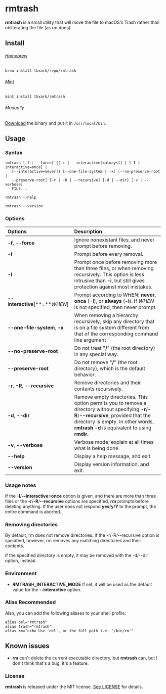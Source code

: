 # rmtrash

**rmtrash** is a small utility that will move the file to macOS's Trash rather than obliterating the file (as rm does).



## Install

###### [Homebrew](https://brew.sh)

```sh
brew install tbxark/repo/rmtrash
```

###### [Mint](https://github.com/yonaskolb/Mint)

```sh
mint install tbxark/rmtrash
```

###### Manually

[Download](https://github.com/TBXark/rmtrash/releases/latest) the binary and put it in `/usr/local/bin`.


## Usage


### Syntax

```
rmtrash [-f | --force] {[-i | --interactive[=always]] | [-I | --interactive=once] |
   [--interactive=never]} [--one-file-system | -x] [--no-preserve-root |
   --preserve-root] [-r | -R | --recursive] [-d | --dir] [-v | --verbose] 
   FILE...

rmtrash --help

rmtrash --version
```

### Options

| Options                         | Description                                                  |
| :------------------------------ | :----------------------------------------------------------- |
| **-f**, **--force**             | Ignore nonexistant files, and never prompt before removing.  |
| **-i**                          | Prompt before every removal.                                 |
| **-I**                          | Prompt once before removing more than three files, or when removing recursively. This option is less intrusive than **-i**, but still gives protection against most mistakes. |
| **--interactive**[**=***WHEN*]  | Prompt according to *WHEN*: **never**, **once** (**-I**), or **always** (**-i**). If *WHEN* is not specified, then never prompt. |
| **--one-file-system**, **-x**   | When removing a hierarchy recursively, skip any directory that is on a file system different from that of the corresponding command line argument |
| **--no-preserve-root**          | Do not treat "**/**" (the root directory) in any special way. |
| **--preserve-root**             | Do not remove "**/**" (the root directory), which is the default behavior. |
| **-r**, **-R**, **--recursive** | Remove directories and their contents recursively.           |
| **-d**, **--dir**               | Remove empty directories. This option permits you to remove a directory without specifying **-r**/**-R**/**--recursive**, provided that the directory is empty. In other words, **rmtrash -d** is equivalent to using **rmdir**. |
| **-v**, **--verbose**           | Verbose mode; explain at all times what is being done.       |
| **--help**                      | Display a help message, and exit.                            |
| **--version**                   | Display version information, and exit.                       |


### Usage notes

If the **-I**/**--interactive=once** option is given, and there are more than three files or the **-r**/**-R**/**--recursive** options are specified, **rm** prompts before deleting anything. If the user does not respond **yes**/**y**/**Y** to the prompt, the entire command is aborted.


### Removing directories

By default, rm does not remove directories. If the -r/-R/--recursive option is specified, however, rm removes any matching directories and their contents.

If the specified directory is empty, it may be removed with the -d/--dir option, instead.


### Environment

- **RMTRASH_INTERACTIVE_MODE** 
  If set, it will be used as the default value for the **--interactive** option.


### Alias Recommended 

Also, you can add the following aliases to your shell profile:

```shell
alias del="rmtrash"
alias trash="rmtrash"
alias rm="echo Use 'del', or the full path i.e. '/bin/rm'"
```



## Known issues

- **rm** can't delete the current executable directory, but **rmtrash** can, but I don't think that's a bug, it's a feature.

### License
**rmtrash** is released under the MIT license. [See LICENSE](LICENSE) for details.
